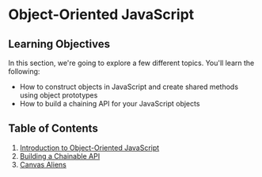# Object-Oriented JavaScript

## Learning Objectives

In this section, we're going to explore a few different topics. You'll learn the following:

* How to construct objects in JavaScript and create shared methods using object prototypes
* How to build a chaining API for your JavaScript objects

## Table of Contents

1. [Introduction to Object-Oriented JavaScript](./01-introduction-to-object-oriented-javascript.md)
2. [Building a Chainable API](./02-building-a-chainable-api.md)
3. [Canvas Aliens](./03-canvas-and-object-oriented-javascript.md)
